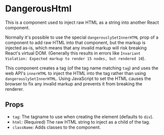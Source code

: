 # DangerousHtml

This is a component used to inject raw HTML as a string into another React
component.

Normally it's possible to use the special `dangerouslySetInnerHTML` prop of a
component to add raw HTML into that component, but the markup is injected as-is,
which means that any invalid markup will risk breaking React's virtual DOM.
(Generally this results in errors like `Invariant Violation: Expected markup to
render 15 nodes, but rendered 10`).

This component creates a tag (of the tag name matching `tag`) and uses the web
API's `innerHTML` to inject the HTML into the tag rather than using
`dangerouslySetInnerHTML`. Using JavaScript to set the HTML causes the browser
to fix any invalid markup and prevents it from breaking the renderer.

## Props

* `tag`: The tagname to use when creating the element (defaults to `div`).
* `html`: (Required) The raw HTML string to inject as a child of the tag.
* `className`: Adds classes to the component.
